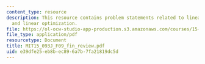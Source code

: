 ```yaml
---
content_type: resource
description: This resource contains problem statements related to linear programming
  and linear optimization.
file: https://ol-ocw-studio-app-production.s3.amazonaws.com/courses/15-093j-optimization-methods-fall-2009/e39dfe25eb8bec896a7b7fa21819dc5d_MIT15_093J_F09_fin_review.pdf
file_type: application/pdf
resourcetype: Document
title: MIT15_093J_F09_fin_review.pdf
uid: e39dfe25-eb8b-ec89-6a7b-7fa21819dc5d
---
```

